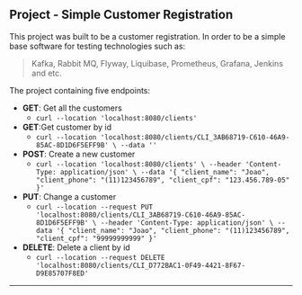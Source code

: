 ## Project  - Simple Customer Registration 

This project was built to be a customer registration. 
In order to be a simple base software for testing technologies such as:
> Kafka, Rabbit MQ, Flyway, Liquibase, Prometheus, Grafana, Jenkins and etc.

The project containing five endpoints: 
- **GET**: Get all the customers
  - ` curl --location 'localhost:8080/clients' `
- **GET**:Get customer by id 
  - ` curl --location 'localhost:8080/clients/CLI_3AB68719-C610-46A9-85AC-8D1D6F5EFF9B' \
    --data '' `
- **POST**: Create a new customer
  - ` curl --location 'localhost:8080/clients' \
    --header 'Content-Type: application/json' \
    --data '{
    "client_name": "Joao",
    "client_phone": "(11)123456789",
    "client_cpf": "123.456.789-05"
    }' `
- **PUT**: Change a customer
  - ` curl --location --request PUT 'localhost:8080/clients/CLI_3AB68719-C610-46A9-85AC-8D1D6F5EFF9B' \
    --header 'Content-Type: application/json' \
    --data '{
    "client_name": "Joao",
    "client_phone": "(11)123456789",
    "client_cpf": "99999999999"
    }' `
- **DELETE**: Delete a client by id
  - ` curl --location --request DELETE 'localhost:8080/clients/CLI_D772BAC1-0F49-4421-8F67-D9E85707F8ED' `


___



